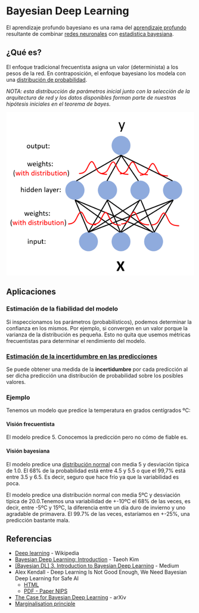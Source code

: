 # Bayesian Deep Learning

El aprendizaje profundo bayesiano es una rama del [aprendizaje profundo](https://es.wikipedia.org/wiki/Aprendizaje_profundo) resultante de combinar [redes neuronales](https://es.wikipedia.org/wiki/Red_neuronal_artificial) con [estadística bayesiana](https://es.wikipedia.org/wiki/Estad%C3%ADstica_bayesiana).


## ¿Qué es?

El enfoque tradicional frecuentista asigna un valor (determinista) a los pesos de la red. En contraposición, el enfoque bayesiano los modela con una [distribución de probabilidad](https://es.wikipedia.org/wiki/Distribuci%C3%B3n_de_probabilidad).

_NOTA: esta distribucción de parámetros inicial junto con la selección de la arquitectura de red y los datos disponibles forman parte de nuestras hipótesis iniciales en el teorema de bayes._

![](img/bdl.png)


## Aplicaciones

### Estimación de la fiabilidad del modelo
Si inspeccionamos los parámetros (probabilísticos), podemos determinar la confianza en los mismos. Por ejemplo, si convergen en un valor porque la varianza de la distribución es pequeña. Esto no quita que usemos métricas frecuentistas para determinar el rendimiento del modelo.


### [Estimación de la incertidumbre en las predicciones](uncertainty_estimation/README.md)
Se puede obtener una medida de la **incertidumbre** por cada predicción al ser dicha predicción una distribución de probabilidad sobre los posibles valores.

### Ejemplo
Tenemos un modelo que predice la temperatura en grados centígrados ºC:

#### Visión frecuentista
El modelo predice 5. Conocemos la predicción pero no cómo de fiable es.

#### Visión bayesiana
El modelo predice una [distribución normal](https://es.wikipedia.org/wiki/Distribuci%C3%B3n_normal) con media 5 y desviación típica de 1.0. El 68% de la probabilidad está entre 4.5 y 5.5 o que el 99,7% está entre 3.5 y 6.5. Es decir, seguro que hace frío ya que la variabilidad es poca.

El modelo predice una distribución normal con media 5ºC y desviación típica de 20.0.Tenemos una variabilidad de +-10ºC el 68% de las veces, es decir, entre -5ºC y 15ºC, la diferencia entre un día duro de invierno y uno agradable de primavera. El 99.7% de las veces, estaríamos en +-25%, una predicción bastante mala.


## Referencias
* [Deep learning](https://en.wikipedia.org/wiki/Deep_learning) - Wikipedia
* [Bayesian Deep Learning: Introduction](https://taeoh-kim.github.io/blog/bayesian1/) - Taeoh Kim
* [[Bayesian DL] 3. Introduction to Bayesian Deep Learning](https://medium.com/jun-devpblog/bayesian-dl-3-introduction-to-bayesian-deep-learning-af877845dde1) - Medium
* Alex Kendall - Deep Learning Is Not Good Enough, We Need Bayesian Deep Learning for Safe AI
  * [HTML](https://alexgkendall.com/computer_vision/bayesian_deep_learning_for_safe_ai/)
  * [PDF - Paper NIPS](https://papers.nips.cc/paper/7141-what-uncertainties-do-we-need-in-bayesian-deep-learning-for-computer-vision.pdf)
* [The Case for Bayesian Deep Learning](https://arxiv.org/abs/2001.10995) - arXiv
* [Marginalisation principle](http://users.ics.aalto.fi/harri/thesis/valpola_thesis/node16.html)

